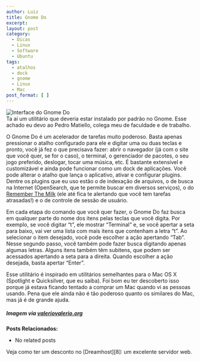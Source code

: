 ```yaml
---
author: Luiz
title: Gnome Do
excerpt:
layout: post
category:
  - Dicas
  - Linux
  - Software
  - Ubuntu
tags:
  - atalhos
  - dock
  - gnome
  - Linux
  - Mac
post_format: [ ]
---
```

![Interface do Gnome Do][1]  
Ta aí um utilitário que deveria estar instalado por padrão no Gnome. Esse achado eu devo ao Pedro Matiello, colega meu de faculdade e de trabalho.

O Gnome Do é um acelerador de tarefas muito poderoso. Basta apenas pressionar o atalho configurado para ele e digitar uma ou duas teclas e pronto, você já fez o que precisava fazer: abrir o navegador (já com o site que você quer, se for o caso), o terminal, o gerenciador de pacotes, o seu jogo preferido, deslogar, tocar uma música, etc. É bastante extensível e customizável e ainda pode funcionar como um dock de aplicações. Você pode alterar o atalho que lança o aplicativo, ativar e configurar plugins. Dentre os plugins que eu uso estão o de indexação de arquivos, o de busca na Internet (OpenSearch, que te permite buscar em diversos serviços), o do [Remember The Milk][2] (ele até fica te alertando que você tem tarefas atrasadas!) e o de controle de sessão de usuário.

Em cada etapa do comando que você quer fazer, o Gnome Do faz busca em qualquer parte do nome dos itens pelas teclas que você digita. Por exemplo, se você digitar “t”, ele mostrar “Terminal” e, se você apertar a seta para baixo, vai ver uma lista com mais itens que contenham a letra “t”. Ao selecionar o item desejado, você pode escolher a ação apertando “Tab”. Nesse segundo passo, você também pode fazer busca digitando apenas algumas letras. Alguns itens também têm subitens, que podem ser acessados apertando a seta para a direita. Quando escolher a ação desejada, basta apertar “Enter”.

Esse utilitário é inspirado em utilitários semelhantes para o Mac OS X (Spotlight e Quicksilver, que eu saiba). Foi bom eu ter descoberto isso porque já estava ficando tentado a comprar um Mac quando vi as pessoas usando. Pena que ele ainda não é tão poderoso quanto os similares do Mac, mas já é de grande ajuda.

##### Imagem via [valeriovalerio.org][3]

**Posts Relacionados:** 
*   No related posts










Veja como ter um desconto no [Dreamhost][8]: um excelente servidor web.

 [1]: http://vidageek.net/wp-content/uploads/2009/06/gnome-do2-257x300.jpg "Interface do Gnome Do"
 [2]: http://www.rememberthemilk.com
 [3]: http://www.valeriovalerio.org





